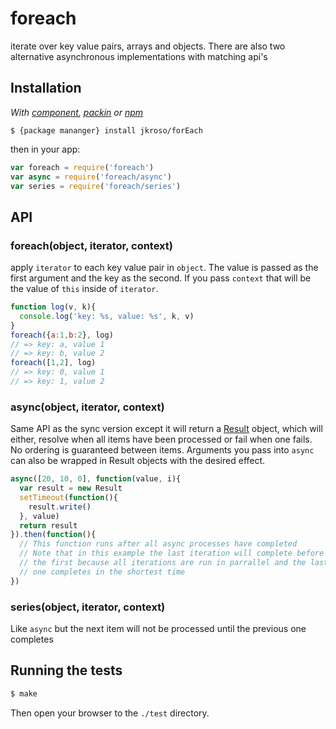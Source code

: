 
# foreach

  iterate over key value pairs, arrays and objects. There are also two alternative asynchronous implementations with matching api's

## Installation

_With [component](//github.com/component/component), [packin](//github.com/jkroso/packin) or [npm](//github.com/isaacs/npm)_  

    $ {package mananger} install jkroso/forEach

then in your app:

```js
var foreach = require('foreach')
var async = require('foreach/async')
var series = require('foreach/series')
```

## API

### foreach(object, iterator, context)

  apply `iterator` to each key value pair in `object`. The value is passed as the first argument and the key as the second. If you pass `context` that will be the value of `this` inside of `iterator`.

```js
function log(v, k){
  console.log('key: %s, value: %s', k, v)
}
foreach({a:1,b:2}, log)
// => key: a, value 1
// => key: b, value 2
foreach([1,2], log)
// => key: 0, value 1
// => key: 1, value 2
```

### async(object, iterator, context)

  Same API as the sync version except it will return a [Result](//github.com/jkroso/result) object, which will either, resolve when all items have been processed or fail when one fails. No ordering is guaranteed between items. Arguments you pass into `async` can also be wrapped in Result objects with the desired effect.

```js
async([20, 10, 0], function(value, i){
  var result = new Result
  setTimeout(function(){
    result.write()
  }, value)
  return result
}).then(function(){
  // This function runs after all async processes have completed
  // Note that in this example the last iteration will complete before
  // the first because all iterations are run in parrallel and the last 
  // one completes in the shortest time
})
```

### series(object, iterator, context)

  Like `async` but the next item will not be processed until the previous one completes

## Running the tests

```bash
$ make
```
Then open your browser to the `./test` directory.
